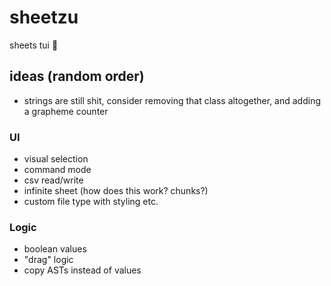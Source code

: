 # sheetzu
sheets tui 🐶

## ideas (random order)
- strings are still shit, consider removing that class altogether, and adding a grapheme counter
### UI
- visual selection
- command mode
- csv read/write
- infinite sheet (how does this work? chunks?)
- custom file type with styling etc.
### Logic
- boolean values
- "drag" logic
- copy ASTs instead of values
